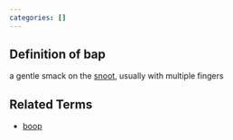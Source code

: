 ```yaml
---
categories: []
---
```

## Definition of bap

a gentle smack on the [snoot](./snoot), usually with multiple fingers

## Related Terms

- [boop](./boop)
